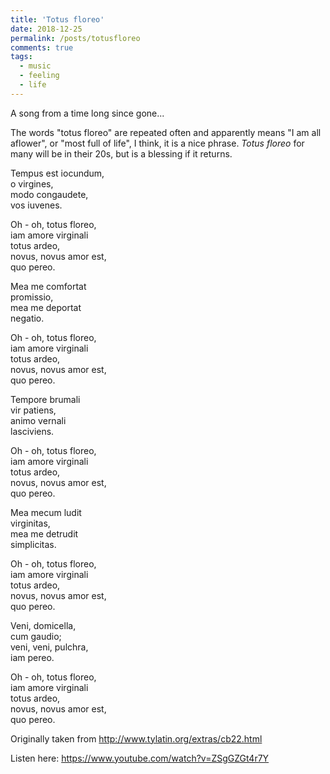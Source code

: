 ```yaml
---
title: 'Totus floreo'
date: 2018-12-25
permalink: /posts/totusfloreo
comments: true
tags:
  - music
  - feeling
  - life
---
```


A song from a time long since gone...

The words "totus floreo" are repeated often and apparently means "I am all aflower", or "most full of life", I think, it is a nice phrase. *Totus floreo* for many will be in their 20s, but is a blessing if it returns.


Tempus est iocundum,  
o virgines,  
modo congaudete,  
vos iuvenes.  

Oh - oh, totus floreo,  
iam amore virginali  
totus ardeo,  
novus, novus amor est,  
quo pereo.  

Mea me comfortat  
promissio,  
mea me deportat  
negatio.  

Oh - oh, totus floreo,  
iam amore virginali  
totus ardeo,  
novus, novus amor est,  
quo pereo.  

Tempore brumali  
vir patiens,  
animo vernali  
lasciviens.  

Oh - oh, totus floreo,  
iam amore virginali  
totus ardeo,  
novus, novus amor est,  
quo pereo.  

Mea mecum ludit  
virginitas,  
mea me detrudit  
simplicitas.  

Oh - oh, totus floreo,  
iam amore virginali  
totus ardeo,  
novus, novus amor est,  
quo pereo.  

Veni, domicella,  
cum gaudio;  
veni, veni, pulchra,  
iam pereo.  

Oh - oh, totus floreo,  
iam amore virginali  
totus ardeo,  
novus, novus amor est,  
quo pereo.  

<!--
It is the time of joy, O maidens, now enjoy yourselves together, O young men.

Oh, oh, I am all aflower, now with my first love I am all afire, a new love it is of which I am dying.

I am elated when I say yes; I am depressed when I say no.

Oh, oh, I am all aflower, now with my first love I am all afire, a new love it is of which I am dying.

In the time of winter a man is sluggish, when spring is in his heart he is wanton.

Oh, oh, I am all aflower, now with my first love I am all afire, a new love it is of which I am dying.

My innocence plays with me, my shyness pushes me back.

Oh, oh, I am all aflower, now with my first love I am all afire, a new love it is of which I am dying.

Come, my mistress, with your joy *; come, come, fair girl, already I die.

Oh, oh, I am all aflower, now with my first love I am all afire, a new love it is of which I am dying.

-->

Originally taken from http://www.tylatin.org/extras/cb22.html

Listen here: https://www.youtube.com/watch?v=ZSgGZGt4r7Y
